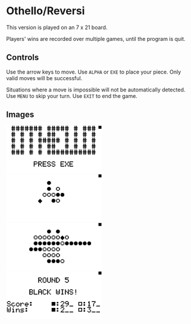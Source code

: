 # Othello/Reversi

This version is played on an 7 x 21 board.

Players' wins are recorded over multiple games, until the program is quit.

## Controls

Use the arrow keys to move. Use `ALPHA` or `EXE` to place your piece. Only valid moves will be successful.

Situations where a move is impossible will not be automatically detected. Use `MENU` to skip your turn. Use `EXIT` to end the game.

## Images

<img style="width: 256px; image-rendering: pixelated;" src="../_images/img17.png">
<img style="width: 256px; image-rendering: pixelated;" src="../_images/img18.png">
<img style="width: 256px; image-rendering: pixelated;" src="../_images/img19.png">
<img style="width: 256px; image-rendering: pixelated;" src="../_images/img20.png">
